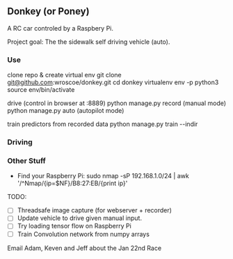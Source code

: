 ## Donkey (or Poney) 
A RC car controled by a Raspbery Pi. 

Project goal: The the sidewalk self driving vehicle (auto). 

### Use

clone repo & create virtual env
    git clone git@github.com:wroscoe/donkey.git
    cd donkey
    virtualenv env -p python3
    source env/bin/activate



drive (control in browser at <localhost or ip_address>:8889)
    python manage.py record  (manual mode)
    python manage.py auto 	 (autopilot mode)

train predictors from recorded data
    python manage.py train --indir  <indir path>



### Driving




### Other Stuff 
* Find your Raspberry Pi:
    sudo nmap -sP 192.168.1.0/24 | awk '/^Nmap/{ip=$NF}/B8:27:EB/{print ip}'



TODO: 

-[ ] Threadsafe image capture (for webserver + recorder)
-[ ] Update vehicle to drive given manual input.
-[ ] Try loading tensor flow on Raspberry Pi
-[ ] Train Convolution network from numpy arrays

Email Adam, Keven and Jeff about the Jan 22nd Race 


